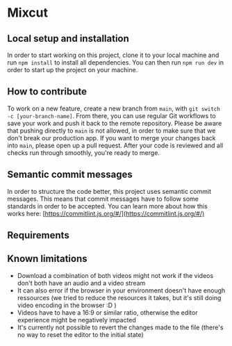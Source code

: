 # Mixcut

## Local setup and installation

In order to start working on this project, clone it to your local machine and run `npm install` to install all dependencies. You can then run `npm run dev` in order to start up the project on your machine.

## How to contribute

To work on a new feature, create a new branch from `main`, with `git switch -c [your-branch-name]`. From there, you can use regular Git workflows to save your work and push it back to the remote repository. Please be aware that pushing directly to `main` is not allowed, in order to make sure that we don't break our production app. If you want to merge your changes back into `main`, please open up a pull request. After your code is reviewed and all checks run through smoothly, you're ready to merge.

## Semantic commit messages

In order to structure the code better, this project uses semantic commit messages. This means that commit messages have to follow some standards in order to be accepted. You can learn more about how this works here: [https://commitlint.js.org/#/](https://commitlint.js.org/#/)

## Requirements

## Known limitations

- Download a combination of both videos might not work if the videos don't both have an audio and a video stream
- It can also error if the browser in your environment doesn't have enough ressources (we tried to reduce the resources it takes, but it's still doing video encoding in the browser :D )
- Videos have to have a 16:9 or similar ratio, otherwise the editor experience might be negatively impacted
- It's currently not possible to revert the changes made to the file (there's no way to reset the editor to the initial state)
